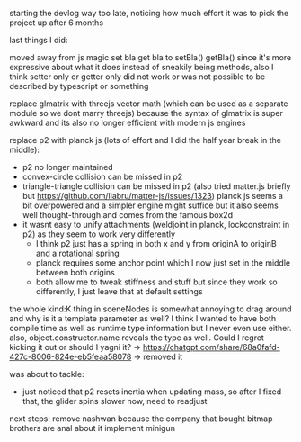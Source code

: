 
starting the devlog way too late, noticing how much effort it was to pick the project up after 6 months

last things I did:

moved away from js magic set bla get bla to setBla() getBla() since it's more expressive about what it does instead of sneakily being methods, also I think setter only or getter only did not work or was not possible to be described by typescript or something

replace glmatrix with threejs vector math (which can be used as a separate module so we dont marry threejs) because the syntax of glmatrix is super awkward and its also no longer efficient with modern js engines

replace p2 with planck js (lots of effort and I did the half year break in the middle):
- p2 no longer maintained
- convex-circle collision can be missed in p2
- triangle-triangle collision can be missed in p2
(also tried matter.js briefly but https://github.com/liabru/matter-js/issues/1323)
planck js seems a bit overpowered and a simpler engine might suffice but it also seems well thought-through and comes from the famous box2d
- it wasnt easy to unify attachments (weldjoint in planck, lockconstraint in p2) as they seem to work very differently
    - I think p2 just has a spring in both x and y from originA to originB and a rotational spring
    - planck requires some anchor point which I now just set in the middle between both origins
    - both allow me to tweak stiffness and stuff but since they work so differently, I just leave that at default settings

the whole kind:K thing in sceneNodes is somewhat annoying to drag around and why is it a template parameter as well? I think I wanted to have both compile time as well as runtime type information but I never even use either. also, object.constructor.name reveals the type as well. Could I regret kicking it out or should I yagni it? -> https://chatgpt.com/share/68a0fafd-427c-8006-824e-eb5feaa58078 -> removed it

was about to tackle:
* just noticed that p2 resets inertia when updating mass, so after I fixed that, the glider spins slower now, need to readjust

next steps:
remove nashwan because the company that bought bitmap brothers are anal about it
implement minigun

